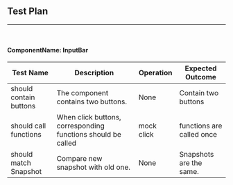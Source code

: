 ## Test Plan 
--------
<br>

#### ComponentName: InputBar

|Test Name|Description|Operation|Expected Outcome|
|----|------|--------|----------------|
| should contain buttons | The component contains two buttons. | None | Contain two buttons |
| should call functions |When click buttons, corresponding functions should be called| mock click | functions are called once |
| should match Snapshot | Compare new snapshot with old one. | None | Snapshots are the same. |








